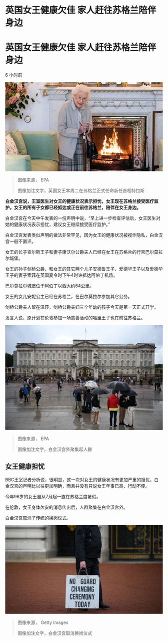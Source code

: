 # 英国女王健康欠佳 家人赶往苏格兰陪伴身边

#  英国女王健康欠佳 家人赶往苏格兰陪伴身边

6 小时前

![英国女王本周二在苏格兰正式任命新任首相特拉斯](_126641911_84536a2e-48ac-404d-89ee-3caacef42357.jpg)

> 图像来源，  EPA
>
> 图像加注文字，英国女王本周二在苏格兰正式任命新任首相特拉斯

**白金汉宫说，王室医生对女王的健康状况表示担忧，女王现在苏格兰接受医疗监护。女王的所有子女都已经抵达或正在前往苏格兰，陪伴在女王身边。**

白金汉宫在今天中午发表的一份声明中说，“早上进一步检查评估后，女王医生对她的健康状况表示担忧，建议女王继续接受医疗监护。”

白金汉宫发表类似声明的做法非常罕见，因为女王的健康状况被视作隐私，白金汉宫一般不置评。

女王的长子查尔斯王子和妻子康沃尔公爵夫人已经在女王在苏格兰的行宫巴尔莫拉尔城堡。

女王的孙子剑桥公爵、和女王的其它两个儿子安德鲁王子、爱德华王子以及爱德华王子的妻子索菲在英国夏令时下午4时许抵达阿伯丁机场。

巴尔莫拉尔城堡位于阿伯丁以西大约64公里。


女王的女儿安妮公主已经在苏格兰，在巴尔莫拉尔参加其它公务。

剑桥公爵夫人留在温莎，剑桥公爵夫妇三个年幼的孩子今天是第一天正式开学。

发言人说，原计划在伦敦参加一场慈善活动的哈里王子也在前往苏格兰。

![白金汉宫](_126641913_c6243435-6548-4509-9970-39b9e5d24f94.jpg)

> 图像来源，  EPA
>
> 图像加注文字，白金汉宫外聚集起人群

##  女王健康担忧

BBC王室记者分析说，很明显，这一次对女王的健康状况有更加严重的担忧，白金汉宫的声明比以往更加明确，而且并没有只说女王年事已高、行动不便。

今年96岁的女王自从7月起一直在苏格兰度暑假。

在伦敦，女王身体欠安的消息传出后，人群聚集在白金汉宫外。

白金汉宫取消了传统的换岗仪式。

![白金汉宫取消换岗仪式](_126641912_be06a87a-9594-44f1-864c-c0d71c2a54b0.jpg)

> 图像来源，  Getty Images
>
> 图像加注文字，白金汉宫取消换岗仪式


